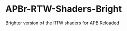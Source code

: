APBr-RTW-Shaders-Bright
=======================

Brighter version of the RTW shaders for APB Reloaded
